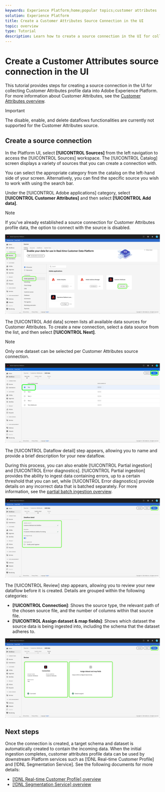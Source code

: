 ```yaml
---
keywords: Experience Platform;home;popular topics;customer attributes
solution: Experience Platform
title: Create a Customer Attributes Source Connection in the UI
topic: overview
type: Tutorial
description: Learn how to create a source connection in the UI for collecting customer attributes profile data into Adobe Experience Platform.
---
```


# Create a Customer Attributes source connection in the UI

This tutorial provides steps for creating a source connection in the UI for collecting Customer Attributes profile data into Adobe Experience Platform. For more information about Customer Attributes, see the [Customer Attributes overview](https://experienceleague.adobe.com/docs/core-services/interface/customer-attributes/attributes.html).

>[!IMPORTANT]
>
>The disable, enable, and delete dataflows functionalities are currently not supported for the Customer Attributes source.

## Create a source connection

In the Platform UI, select **[!UICONTROL Sources]** from the left navigation to access the [!UICONTROL Sources] workspace. The [!UICONTROL Catalog] screen displays a variety of sources that you can create a connection with.

You can select the appropriate category from the catalog on the left-hand side of your screen. Alternatively, you can find the specific source you wish to work with using the search bar.

Under the [!UICONTROL Adobe applications] category, select **[!UICONTROL Customer Attributes]** and then select **[!UICONTROL Add data]**.

>[!NOTE]
>
>If you've already established a source connection for Customer Attributes profile data, the option to connect with the source is disabled.

![](../../../../images/tutorials/create/customer-attributes/catalog.png)

The [!UICONTROL Add data] screen lists all available data sources for Customer Attributes. To create a new connection, select a data source from the list, and then select **[!UICONTROL Next]**.

>[!NOTE]
>
>Only one dataset can be selected per Customer Attributes source connection.

![](../../../../images/tutorials/create/customer-attributes/add-data.png)

The [!UICONTROL Dataflow detail] step appears, allowing you to name and provide a brief description for your new dataflow.

During this process, you can also enable [!UICONTROL Partial ingestion] and [!UICONTROL Error diagnostics]. [!UICONTROL Partial ingestion] provides the ability to ingest data containing errors, up to a certain threshold that you can set, while [!UICONTROL Error diagnostics] provide details on any incorrect data that is batched separately. For more information, see the [partial batch ingestion overview](../../../../../ingestion/batch-ingestion/partial.md).

![](../../../../images/tutorials/create/customer-attributes/dataflow-detail.png)

The [!UICONTROL Review] step appears, allowing you to review your new dataflow before it is created. Details are grouped within the following categories:

* **[!UICONTROL Connection]**: Shows the source type, the relevant path of the chosen source file, and the number of columns within that source file.
* **[!UICONTROL Assign dataset & map fields]**: Shows which dataset the source data is being ingested into, including the schema that the dataset adheres to.

![](../../../../images/tutorials/create/customer-attributes/review.png)

## Next steps

Once the connection is created, a target schema and dataset is automatically created to contain the incoming data. When the initial ingestion completes, customer attributes profile data can be used by downstream Platform services such as [!DNL Real-time Customer Profile] and [!DNL Segmentation Service]. See the following documents for more details:

* [[!DNL Real-time Customer Profile] overview](../../../../../profile/home.md)
* [[!DNL Segmentation Service] overview](../../../../../segmentation/home.md)
